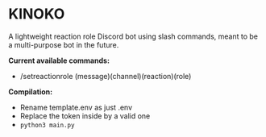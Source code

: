 # KINOKO
A lightweight reaction role Discord bot using slash commands, meant to be a multi-purpose bot in the future.

**Current available commands:**
- /setreactionrole (message)(channel)(reaction)(role)

**Compilation:**
- Rename template.env as just .env
- Replace the token inside by a valid one
- ```python3 main.py```
